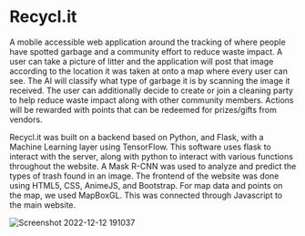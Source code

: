 # Recycl.it

A mobile accessible web application around the tracking of where people have spotted garbage and a community effort to reduce waste impact. A user can take a picture of litter and the application will post that image according to the location it was taken at onto a map where every user can see. The AI will classify what type of garbage it is by scanning the image it received. The user can additionally decide to create or join a cleaning party to help reduce waste impact along with other community members. Actions will be rewarded with points that can be redeemed for prizes/gifts from vendors.

Recycl.it was built on a backend based on Python, and Flask, with a Machine Learning layer using TensorFlow. This software uses flask to interact with the server, along with python to interact with various functions throughout the website. A Mask R-CNN was used to analyze and predict the types of trash found in an image. The frontend of the website was done using HTML5, CSS, AnimeJS, and Bootstrap. For map data and points on the map, we used MapBoxGL. This was connected through Javascript to the main website.

![Screenshot 2022-12-12 191037](https://user-images.githubusercontent.com/32677397/207190678-dba2aeb6-a9b9-4a3c-bd9d-e28ef3e04c45.png)


